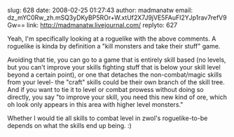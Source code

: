 slug:    628
date:    2008-02-25 01:27:43
author:  madmanatw
email:   dz_mYC0Rw_zh.mSQ3yDKyBP5ROr+W.xtUf2X7J9jVE5FAuFI2YJp1rav7refV9Gw==
link:     http://madmanatw.livejournal.com/
replyto: 627

Yeah, I'm specifically looking at a roguelike with the above
comments. A roguelike is kinda by definition a "kill monsters and take
their stuff" game.

Avoiding that tie, you can go to a game that is entirely skill based
(no levels, but you can't improve your skills fighting stuff that is
below your skill level beyond a certain point), or one that detaches
the non-combat/magic skills from your level- the "craft" skills could
be their own branch of the skill tree. And if you want to tie it to
level or combat prowess without doing so directly, you say "to improve
your skill, you need this new kind of ore, which oh look only appears
in this area with higher level monsters."

Whether I would tie all skills to combat level in zwol's
roguelike-to-be depends on what the skills end up being. :)
